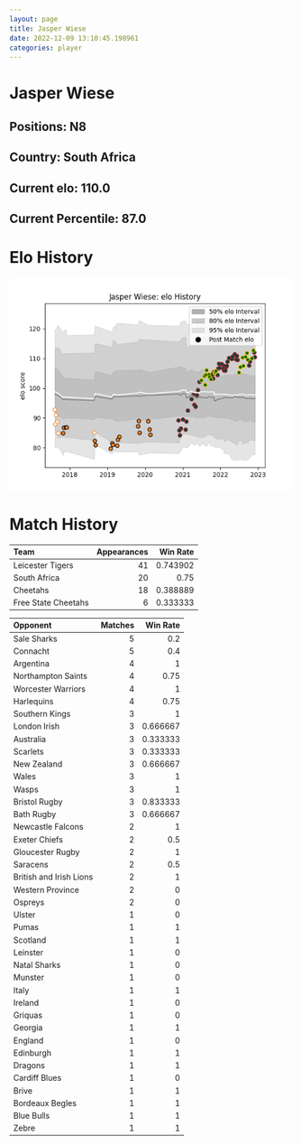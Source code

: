 ```yaml
---  
layout: page  
title: Jasper Wiese  
date: 2022-12-09 13:10:45.198961  
categories: player  
---
```

# Jasper Wiese

## Positions: N8

## Country: South Africa

## Current elo: 110.0

## Current Percentile: 87.0

# Elo History


![elo history](history_JasperWiese.png)
# Match History


| Team                |   Appearances |   Win Rate |
|:--------------------|--------------:|-----------:|
| Leicester Tigers    |            41 |   0.743902 |
| South Africa        |            20 |   0.75     |
| Cheetahs            |            18 |   0.388889 |
| Free State Cheetahs |             6 |   0.333333 |

| Opponent                |   Matches |   Win Rate |
|:------------------------|----------:|-----------:|
| Sale Sharks             |         5 |   0.2      |
| Connacht                |         5 |   0.4      |
| Argentina               |         4 |   1        |
| Northampton Saints      |         4 |   0.75     |
| Worcester Warriors      |         4 |   1        |
| Harlequins              |         4 |   0.75     |
| Southern Kings          |         3 |   1        |
| London Irish            |         3 |   0.666667 |
| Australia               |         3 |   0.333333 |
| Scarlets                |         3 |   0.333333 |
| New Zealand             |         3 |   0.666667 |
| Wales                   |         3 |   1        |
| Wasps                   |         3 |   1        |
| Bristol Rugby           |         3 |   0.833333 |
| Bath Rugby              |         3 |   0.666667 |
| Newcastle Falcons       |         2 |   1        |
| Exeter Chiefs           |         2 |   0.5      |
| Gloucester Rugby        |         2 |   1        |
| Saracens                |         2 |   0.5      |
| British and Irish Lions |         2 |   1        |
| Western Province        |         2 |   0        |
| Ospreys                 |         2 |   0        |
| Ulster                  |         1 |   0        |
| Pumas                   |         1 |   1        |
| Scotland                |         1 |   1        |
| Leinster                |         1 |   0        |
| Natal Sharks            |         1 |   0        |
| Munster                 |         1 |   0        |
| Italy                   |         1 |   1        |
| Ireland                 |         1 |   0        |
| Griquas                 |         1 |   0        |
| Georgia                 |         1 |   1        |
| England                 |         1 |   0        |
| Edinburgh               |         1 |   1        |
| Dragons                 |         1 |   1        |
| Cardiff Blues           |         1 |   0        |
| Brive                   |         1 |   1        |
| Bordeaux Begles         |         1 |   1        |
| Blue Bulls              |         1 |   1        |
| Zebre                   |         1 |   1        |